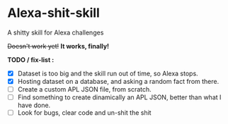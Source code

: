 # Alexa-shit-skill
A shitty skill for Alexa challenges

~~Doesn't work yet!~~
**It works, finally!**

**TODO / fix-list :**
- [X] Dataset is too big and the skill run out of time, so Alexa stops.
- [X] Hosting dataset on a database, and asking a random fact from there.
- [ ] Create a custom APL JSON file, from scratch.
- [ ] Find something to create dinamically an APL JSON, better than what I have done.
- [ ] Look for bugs, clear code and un-shit the shit
